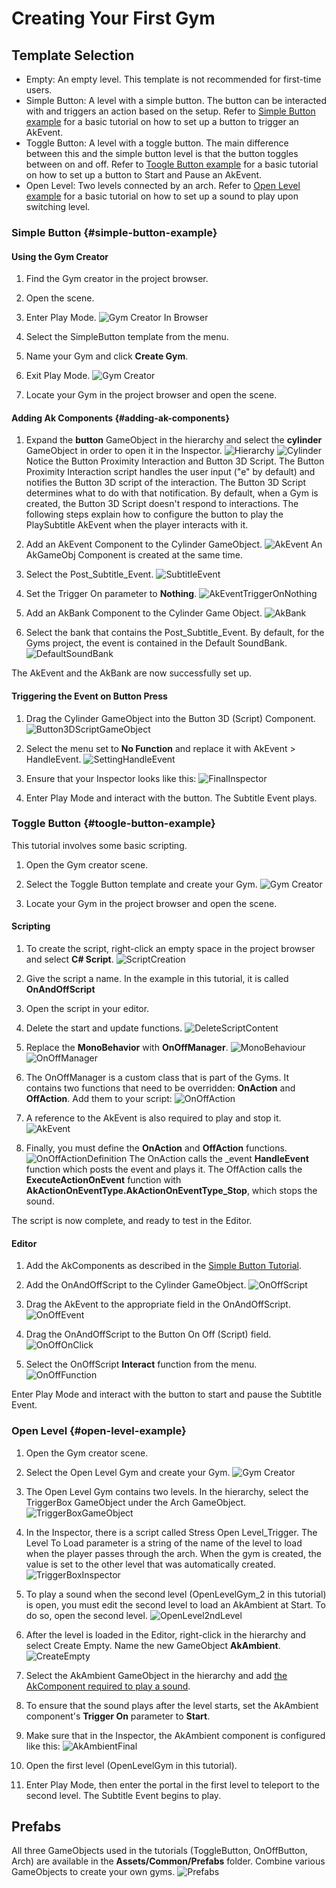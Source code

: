 # Creating Your First Gym

## Template Selection
- Empty: An empty level. This template is not recommended for first-time users.
- Simple Button: A level with a simple button. The button can be interacted with and triggers an action based on the setup. Refer to [Simple Button example](#simple-button-example) for a basic tutorial on how to set up a button to trigger an AkEvent.
- Toggle Button: A level with a toggle button. The main difference between this and the simple button level is that the button toggles between on and off. Refer to [Toogle Button example](#toogle-button-example) for a basic tutorial on how to set up a button to Start and Pause an AkEvent.
- Open Level: Two levels connected by an arch. Refer to [Open Level example](#open-level-example) for a basic tutorial on how to set up a sound to play upon switching level.

### Simple Button {#simple-button-example}

#### Using the Gym Creator

1. Find the Gym creator in the project browser.
2. Open the scene.
3. Enter Play Mode.
![Gym Creator In Browser](../../../Documentation/Images/GymCreatorProjectBrowser.png)

4. Select the SimpleButton template from the menu.
5. Name your Gym and click **Create Gym**.
6. Exit Play Mode.
![Gym Creator](../../../Documentation/Images/SimpleButtonTutorial/GymCreator.png)

7. Locate your Gym in the project browser and open the scene.

#### Adding Ak Components {#adding-ak-components}
1. Expand the **button** GameObject in the hierarchy and select the **cylinder** GameObject in order to open it in the Inspector.
![Hierarchy](../../../Documentation/Images/Hierarchy.png)
![Cylinder](../../../Documentation/Images/Cylinder.png)
Notice the Button Proximity Interaction and Button 3D Script. The Button Proximity Interaction script handles the user input ("e" by default) and notifies the Button 3D script of the interaction. The Button 3D Script determines what to do with that notification. By default, when a Gym is created, the Button 3D Script doesn't respond to interactions. The following steps explain how to configure the button to play the PlaySubtitle AkEvent when the player interacts with it.

2. Add an AkEvent Component to the Cylinder GameObject.
![AkEvent](../../../Documentation/Images/SimpleButtonTutorial/AkEvent.png)
An AkGameObj Component is created at the same time.
3. Select the Post_Subtitle_Event.
![SubtitleEvent](../../../Documentation/Images/SimpleButtonTutorial/SubtitleEventSelection.png)
4. Set the Trigger On parameter to **Nothing**.
![AkEventTriggerOnNothing](../../../Documentation/Images/SimpleButtonTutorial/AkEventTriggerOnNothing.png)

5. Add an AkBank Component to the Cylinder Game Object.
![AkBank](../../../Documentation/Images/SimpleButtonTutorial/AkBank.png)

6. Select the bank that contains the Post_Subtitle_Event. By default, for the Gyms project, the event is contained in the Default SoundBank.
![DefaultSoundBank](../../../Documentation/Images/SimpleButtonTutorial/DefaultSoundBankSelection.png)

The AkEvent and the AkBank are now successfully set up.

#### Triggering the Event on Button Press

1. Drag the Cylinder GameObject into the Button 3D (Script) Component.
![Button3DScriptGameObject](../../../Documentation/Images/SimpleButtonTutorial/Button3DScriptGameObject.png)

2. Select the menu set to **No Function** and replace it with AkEvent > HandleEvent.
![SettingHandleEvent](../../../Documentation/Images/SimpleButtonTutorial/SettingHandleEvent.png)

3. Ensure that your Inspector looks like this:
![FinalInspector](../../../Documentation/Images/SimpleButtonTutorial/FinalInspector.png)

4. Enter Play Mode and interact with the button. The Subtitle Event plays.

### Toggle Button {#toogle-button-example}

This tutorial involves some basic scripting.

1. Open the Gym creator scene.

2. Select the Toggle Button template and create your Gym.
![Gym Creator](../../../Documentation/Images/ToggleButtonTutorial/GymCreator.png)

3. Locate your Gym in the project browser and open the scene.

#### Scripting

1. To create the script, right-click an empty space in the project browser and select <b>C# Script</b>.
![ScriptCreation](../../../Documentation/Images/ToggleButtonTutorial/ScriptCreation.png)

2. Give the script a name. In the example in this tutorial, it is called **OnAndOffScript**

3. Open the script in your editor.
4. Delete the start and update functions.
![DeleteScriptContent](../../../Documentation/Images/ToggleButtonTutorial/DeleteScriptContent.png)

5. Replace the **MonoBehavior** with **OnOffManager**.
![MonoBehaviour](../../../Documentation/Images/ToggleButtonTutorial/MonoBehaviour.png)
![OnOffManager](../../../Documentation/Images/ToggleButtonTutorial/OnOffManager.png)

6. The OnOffManager is a custom class that is part of the Gyms. It contains two functions that need to be overridden: **OnAction** and **OffAction**. Add them to your script:
![OnOffAction](../../../Documentation/Images/ToggleButtonTutorial/OnOffAction.png)

7. A reference to the AkEvent is also required to play and stop it.
![AkEvent](../../../Documentation/Images/ToggleButtonTutorial/AkEvent.png)

8. Finally, you must define the **OnAction** and **OffAction** functions.
![OnOffActionDefinition](../../../Documentation/Images/ToggleButtonTutorial/OnOffActionDefinition.png)
The OnAction calls the _event **HandleEvent** function which posts the event and plays it.
The OffAction calls the **ExecuteActionOnEvent** function with **AkActionOnEventType.AkActionOnEventType_Stop**, which stops the sound.

The script is now complete, and ready to test in the Editor.

#### Editor

1. Add the AkComponents as described in the [Simple Button Tutorial](#adding-ak-components).

2. Add the OnAndOffScript to the Cylinder GameObject.
![OnOffScript](../../../Documentation/Images/ToggleButtonTutorial/OnOffScript.png)
3. Drag the AkEvent to the appropriate field in the OnAndOffScript.
![OnOffEvent](../../../Documentation/Images/ToggleButtonTutorial/OnOffEvent.png)
4. Drag the OnAndOffScript to the Button On Off (Script) field.
![OnOffOnClick](../../../Documentation/Images/ToggleButtonTutorial/OnOffOnClick.png)
5. Select the OnOffScript **Interact** function from the menu.
![OnOffFunction](../../../Documentation/Images/ToggleButtonTutorial/OnOffFunction.png)

Enter Play Mode and interact with the button to start and pause the Subtitle Event.

### Open Level {#open-level-example}

1. Open the Gym creator scene.
2. Select the Open Level Gym and create your Gym.
![Gym Creator](../../../Documentation/Images/OpenLevelTutorial/GymCreator.png)

3. The Open Level Gym contains two levels. In the hierarchy, select the TriggerBox GameObject under the Arch GameObject.
![TriggerBoxGameObject](../../../Documentation/Images/OpenLevelTutorial/TriggerBoxGameObject.png)

4. In the Inspector, there is a script called Stress Open Level_Trigger. The Level To Load parameter is a string of the name of the level to load when the player passes through the arch. When the gym is created, the value is set to the other level that was automatically created.
![TriggerBoxInspector](../../../Documentation/Images/OpenLevelTutorial/TriggerBoxInspector.png)

5. To play a sound when the second level (OpenLevelGym_2 in this tutorial) is open, you must edit the second level to load an AkAmbient at Start. To do so, open the second level.
![OpenLevel2ndLevel](../../../Documentation/Images/OpenLevelTutorial/OpenLevel2ndLevel.png)

6. After the level is loaded in the Editor, right-click in the hierarchy and select Create Empty. Name the new GameObject **AkAmbient**.
![CreateEmpty](../../../Documentation/Images/OpenLevelTutorial/CreateEmpty.png)

7. Select the AkAmbient GameObject in the hierarchy and add [the AkComponent required to play a sound](#adding-ak-components).

8. To ensure that the sound plays after the level starts, set the AkAmbient component's **Trigger On** parameter to **Start**.

9. Make sure that in the Inspector, the AkAmbient component is configured like this:
![AkAmbientFinal](../../../Documentation/Images/OpenLevelTutorial/AkAmbientFinal.png)

10. Open the first level (OpenLevelGym in this tutorial).

11. Enter Play Mode, then enter the portal in the first level to teleport to the second level. The Subtitle Event begins to play.

## Prefabs

All three GameObjects used in the tutorials (ToggleButton, OnOffButton, Arch) are available in the **Assets/Common/Prefabs** folder. Combine various GameObjects to create your own gyms.
![Prefabs](../../../Documentation/Images/Prefabs.png)